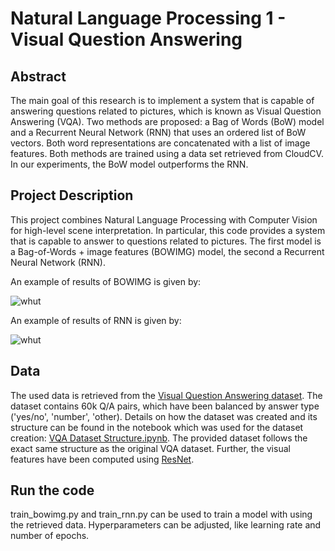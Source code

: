 # Natural Language Processing 1 - Visual Question Answering

## Abstract
The main goal of this research is to implement a system that is capable of answering questions related to pictures, which is known as Visual Question Answering (VQA). Two methods are proposed: a Bag of Words (BoW) model and a Recurrent Neural Network (RNN) that uses an ordered list of BoW vectors. Both word representations are concatenated with a list of image features. Both methods are trained using a data set retrieved from CloudCV. In our experiments, the BoW model outperforms the RNN.

## Project Description
This project combines Natural Language Processing with Computer Vision for high-level scene interpretation. In particular, this code provides a system that is capable to answer to questions related to pictures. The first model is a Bag-of-Words + image features (BOWIMG) model, the second a Recurrent Neural Network (RNN).

An example of results of BOWIMG is given by: 

![whut](https://i.imgur.com/XXlkUCm.png)


An example of results of RNN is given by: 

![whut](https://i.imgur.com/PBEgKpj.png)


## Data
The used data is retrieved from the [Visual Question Answering dataset](http://visualqa.org/). The dataset contains 60k Q/A pairs, which have been balanced by answer type ('yes/no', 'number', 'other). Details on how the dataset was created and its structure can be found in the notebook which was used for the dataset creation: [VQA Dataset Structure.ipynb](https://github.com/timbmg/NLP1-2017-VQA/blob/master/VQA%20Dataset%20Structure.ipynb). The provided dataset follows the exact same structure as the original VQA dataset. Further, the visual features have been computed using [ResNet](https://arxiv.org/pdf/1512.03385.pdf).

## Run the code
train_bowimg.py and train_rnn.py can be used to train a model with using the retrieved data. Hyperparameters can be adjusted, like learning rate and number of epochs.
